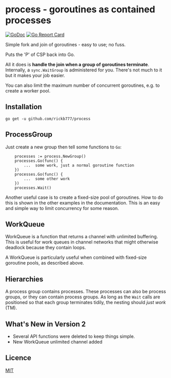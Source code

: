 # process - goroutines as contained processes

[![GoDoc](https://img.shields.io/badge/api-Godoc-blue.svg)](https://pkg.go.dev/github.com/rickb777/process)
[![Go Report Card](https://goreportcard.com/badge/github.com/rickb777/process)](https://goreportcard.com/report/github.com/rickb777/process)

Simple fork and join of goroutines - easy to use; no fuss.

Puts the 'P' of CSP back into Go.

All it does is **handle the join when a group of goroutines terminate**. Internally, a `sync.WaitGroup` is
administered for you. There's not much to it but it makes your job easier.

You can also limit the maximum number of concurrent goroutines, e.g. to create a worker pool.

## Installation

    go get -u github.com/rickb777/process

## ProcessGroup

Just create a new group then tell some functions to `Go`:

```
	processes := process.NewGroup()
	processes.Go(func() {
		...  some work, just a normal goroutine function
	})
	processes.Go(func() {
		...  some other work
	})
	processes.Wait()
```

Another useful case is to create a fixed-size pool of goroutines. How to do this is shown in the
other examples in the documentation. This is an easy and simple way to limit concurrency for some
reason.

## WorkQueue

WorkQueue is a function that returns a channel with unlimited buffering. This is useful for work queues
in channel networks that might otherwise deadlock because they contain loops.

A WorkQueue is particularly useful when combined with fixed-size goroutine pools, as described above.

## Hierarchies

A process group contains processes. These processes can also be process groups, or they can contain process
groups. As long as the `Wait` calls are positioned so that each group terminates tidily, the nesting should
*just work* (TM).


## What's New in Version 2

* Several API functions were deleted to keep things simple.
* New WorkQueue unlimited channel added

## Licence

[MIT](LICENSE)
